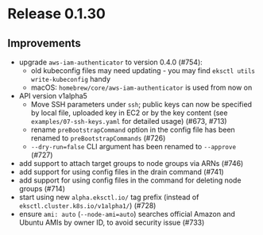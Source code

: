 
# Release 0.1.30

## Improvements
- upgrade `aws-iam-authenticator` to version 0.4.0 (#754):
    + old kubeconfig files may need updating - you may find `eksctl utils write-kubeconfig` handy
    + macOS: `homebrew/core/aws-iam-authenticator` is used from now on
- API version v1alpha5
  + Move SSH parameters under `ssh`; public keys can now be specified by local file, uploaded key in EC2 or by the key content (see `examples/07-ssh-keys.yaml` for detailed usage) (#673, #713)
  + rename `preBootstrapCommand` option in the config file has been renamed to `preBootstrapCommands` (#726)
  + `--dry-run=false` CLI argument has been renamed to `--approve` (#727)
- add support to attach target groups to node groups via ARNs (#746)
- add support for using config files in the drain command (#741)
- add support for using config files in the command for deleting node groups (#714)
- start using new `alpha.eksctl.io/` tag prefix (instead of `eksctl.cluster.k8s.io/v1alpha1/`) (#728)
- ensure `ami: auto` (`--node-ami=auto`) searches official Amazon and Ubuntu AMIs by owner ID, to avoid security issue (#733)
